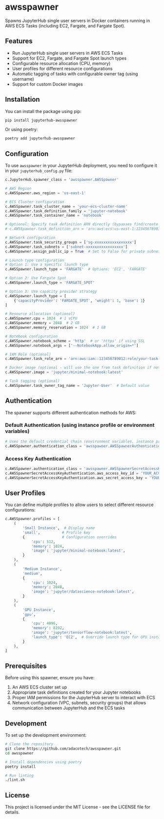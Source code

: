 # awsspawner

Spawns JupyterHub single user servers in Docker containers running in AWS ECS Tasks (including EC2, Fargate, and Fargate Spot).

## Features

- Run JupyterHub single user servers in AWS ECS Tasks
- Support for EC2, Fargate, and Fargate Spot launch types
- Configurable resource allocation (CPU, memory)
- User profiles for different resource configurations
- Automatic tagging of tasks with configurable owner tag (using username)
- Support for custom Docker images

## Installation

You can install the package using pip:

```bash
pip install jupyterhub-awsspawner
```

Or using poetry:

```bash
poetry add jupyterhub-awsspawner
```

## Configuration

To use `awsspawner` in your JupyterHub deployment, you need to configure it in your `jupyterhub_config.py` file:

```python
c.JupyterHub.spawner_class = 'awsspawner.AWSSpawner'

# AWS Region
c.AWSSpawner.aws_region = 'us-east-1'

# ECS Cluster configuration
c.AWSSpawner.task_cluster_name = 'your-ecs-cluster-name'
c.AWSSpawner.task_definition_family = 'jupyter-notebook'
c.AWSSpawner.task_container_name = 'notebook'

# Optional: Specify task definition ARN directly (bypasses find/create logic)
# c.AWSSpawner.task_definition_arn = 'arn:aws:ecs:us-east-1:123456789012:task-definition/jupyter-notebook:1'

# Network configuration
c.AWSSpawner.task_security_groups = ['sg-xxxxxxxxxxxxxxxxx']
c.AWSSpawner.task_subnets = ['subnet-xxxxxxxxxxxxxxxxx']
c.AWSSpawner.assign_public_ip = True  # Set to False for private subnets

# Launch type configuration
# Option 1: Use a specific launch type
c.AWSSpawner.launch_type = 'FARGATE'  # Options: 'EC2', 'FARGATE'

# Option 2: Use Fargate Spot
c.AWSSpawner.launch_type = 'FARGATE_SPOT'

# Option 3: Use capacity provider strategy
c.AWSSpawner.launch_type = [
    {'capacityProvider': 'FARGATE_SPOT', 'weight': 1, 'base': 1}
]

# Resource allocation (optional)
c.AWSSpawner.cpu = 1024  # 1 vCPU
c.AWSSpawner.memory = 2048  # 2 GB
c.AWSSpawner.memory_reservation = 1024  # 1 GB

# Notebook configuration
c.AWSSpawner.notebook_scheme = 'http'  # or 'https' if using SSL
c.AWSSpawner.notebook_args = ['--NotebookApp.allow_origin=*']

# IAM Role (optional)
c.AWSSpawner.task_role_arn = 'arn:aws:iam::123456789012:role/your-task-role'

# Docker image (optional - will use the one from task definition if not specified)
c.AWSSpawner.image = 'jupyter/minimal-notebook:latest'

# Task tagging (optional)
c.AWSSpawner.task_owner_tag_name = 'Jupyter-User'  # Default value
```

## Authentication

The spawner supports different authentication methods for AWS:

### Default Authentication (using instance profile or environment variables)

```python
# Uses the default credential chain (environment variables, instance profile, etc.)
c.AWSSpawner.authentication_class = 'awsspawner.AWSSpawnerAuthentication'
```

### Access Key Authentication

```python
c.AWSSpawner.authentication_class = 'awsspawner.AWSSpawnerSecretAccessKeyAuthentication'
c.AWSSpawnerSecretAccessKeyAuthentication.aws_access_key_id = 'YOUR_ACCESS_KEY'
c.AWSSpawnerSecretAccessKeyAuthentication.aws_secret_access_key = 'YOUR_SECRET_KEY'
```

## User Profiles

You can define multiple profiles to allow users to select different resource configurations:

```python
c.AWSSpawner.profiles = [
    (
        'Small Instance',  # Display name
        'small',          # Profile key
        {                 # Configuration overrides
            'cpu': 512,
            'memory': 1024,
            'image': 'jupyter/minimal-notebook:latest',
        }
    ),
    (
        'Medium Instance',
        'medium',
        {
            'cpu': 1024,
            'memory': 2048,
            'image': 'jupyter/datascience-notebook:latest',
        }
    ),
    (
        'GPU Instance',
        'gpu',
        {
            'cpu': 4096,
            'memory': 8192,
            'image': 'jupyter/tensorflow-notebook:latest',
            'launch_type': 'EC2',  # Override launch type for GPU instances
        }
    ),
]
```

## Prerequisites

Before using this spawner, ensure you have:

1. An AWS ECS cluster set up
2. Appropriate task definitions created for your Jupyter notebooks
3. Proper IAM permissions for the JupyterHub server to interact with ECS
4. Network configuration (VPC, subnets, security groups) that allows communication between JupyterHub and the ECS tasks

## Development

To set up the development environment:

```bash
# Clone the repository
git clone https://github.com/adacotech/awsspawner.git
cd awsspawner

# Install dependencies using poetry
poetry install

# Run linting
./lint.sh
```

## License

This project is licensed under the MIT License - see the LICENSE file for details.

